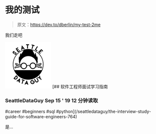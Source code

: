 # 我的测试

> 原文：<https://dev.to/dberlin/my-test-2me>

我们走吧

[![seattledataguy image](img/27ac423e0a8e91e0b76c9274bcbec552.png)](/seattledataguy) [## 软件工程师面试学习指南

### SeattleDataGuy Sep 15 ' 19 12 分钟读取

#career #beginners #sql #python](/seattledataguy/the-interview-study-guide-for-software-engineers-764)

是...